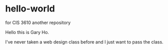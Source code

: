 # hello-world
for CIS 3610 another repository

Hello this is Gary Ho.

I've never taken a web design class before and I just want to pass the class.

